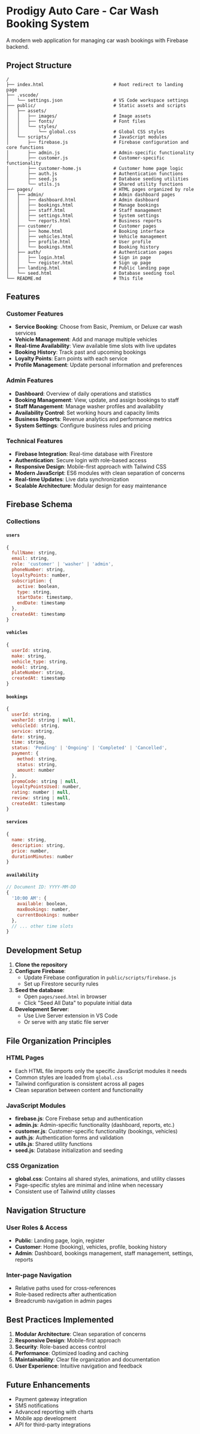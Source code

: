 # Prodigy Auto Care - Car Wash Booking System

A modern web application for managing car wash bookings with Firebase backend.

## Project Structure

```
/
├── index.html                          # Root redirect to landing page
├── .vscode/
│   └── settings.json                   # VS Code workspace settings
├── public/                             # Static assets and scripts
│   ├── assets/
│   │   ├── images/                     # Image assets
│   │   ├── fonts/                      # Font files
│   │   └── styles/
│   │       └── global.css              # Global CSS styles
│   └── scripts/                        # JavaScript modules
│       ├── firebase.js                 # Firebase configuration and core functions
│       ├── admin.js                    # Admin-specific functionality
│       ├── customer.js                 # Customer-specific functionality
│       ├── customer-home.js            # Customer home page logic
│       ├── auth.js                     # Authentication functions
│       ├── seed.js                     # Database seeding utilities
│       └── utils.js                    # Shared utility functions
├── pages/                              # HTML pages organized by role
│   ├── admin/                          # Admin dashboard pages
│   │   ├── dashboard.html              # Admin dashboard
│   │   ├── bookings.html               # Manage bookings
│   │   ├── staff.html                  # Staff management
│   │   ├── settings.html               # System settings
│   │   └── reports.html                # Business reports
│   ├── customer/                       # Customer pages
│   │   ├── home.html                   # Booking interface
│   │   ├── vehicles.html               # Vehicle management
│   │   ├── profile.html                # User profile
│   │   └── bookings.html               # Booking history
│   ├── auth/                           # Authentication pages
│   │   ├── login.html                  # Sign in page
│   │   └── register.html               # Sign up page
│   ├── landing.html                    # Public landing page
│   └── seed.html                       # Database seeding tool
└── README.md                           # This file
```

## Features

### Customer Features
- **Service Booking**: Choose from Basic, Premium, or Deluxe car wash services
- **Vehicle Management**: Add and manage multiple vehicles
- **Real-time Availability**: View available time slots with live updates
- **Booking History**: Track past and upcoming bookings
- **Loyalty Points**: Earn points with each service
- **Profile Management**: Update personal information and preferences

### Admin Features
- **Dashboard**: Overview of daily operations and statistics
- **Booking Management**: View, update, and assign bookings to staff
- **Staff Management**: Manage washer profiles and availability
- **Availability Control**: Set working hours and capacity limits
- **Business Reports**: Revenue analytics and performance metrics
- **System Settings**: Configure business rules and pricing

### Technical Features
- **Firebase Integration**: Real-time database with Firestore
- **Authentication**: Secure login with role-based access
- **Responsive Design**: Mobile-first approach with Tailwind CSS
- **Modern JavaScript**: ES6 modules with clean separation of concerns
- **Real-time Updates**: Live data synchronization
- **Scalable Architecture**: Modular design for easy maintenance

## Firebase Schema

### Collections

#### `users`
```javascript
{
  fullName: string,
  email: string,
  role: 'customer' | 'washer' | 'admin',
  phoneNumber: string,
  loyaltyPoints: number,
  subscription: {
    active: boolean,
    type: string,
    startDate: timestamp,
    endDate: timestamp
  },
  createdAt: timestamp
}
```

#### `vehicles`
```javascript
{
  userId: string,
  make: string,
  vehicle_type: string,
  model: string,
  plateNumber: string,
  createdAt: timestamp
}
```

#### `bookings`
```javascript
{
  userId: string,
  washerId: string | null,
  vehicleId: string,
  service: string,
  date: string,
  time: string,
  status: 'Pending' | 'Ongoing' | 'Completed' | 'Cancelled',
  payment: {
    method: string,
    status: string,
    amount: number
  },
  promoCode: string | null,
  loyaltyPointsUsed: number,
  rating: number | null,
  review: string | null,
  createdAt: timestamp
}
```

#### `services`
```javascript
{
  name: string,
  description: string,
  price: number,
  durationMinutes: number
}
```

#### `availability`
```javascript
// Document ID: YYYY-MM-DD
{
  '10:00 AM': {
    available: boolean,
    maxBookings: number,
    currentBookings: number
  },
  // ... other time slots
}
```

## Development Setup

1. **Clone the repository**
2. **Configure Firebase**:
   - Update Firebase configuration in `public/scripts/firebase.js`
   - Set up Firestore security rules
3. **Seed the database**:
   - Open `pages/seed.html` in browser
   - Click "Seed All Data" to populate initial data
4. **Development Server**:
   - Use Live Server extension in VS Code
   - Or serve with any static file server

## File Organization Principles

### HTML Pages
- Each HTML file imports only the specific JavaScript modules it needs
- Common styles are loaded from `global.css`
- Tailwind configuration is consistent across all pages
- Clean separation between content and functionality

### JavaScript Modules
- **firebase.js**: Core Firebase setup and authentication
- **admin.js**: Admin-specific functionality (dashboard, reports, etc.)
- **customer.js**: Customer-specific functionality (bookings, vehicles)
- **auth.js**: Authentication forms and validation
- **utils.js**: Shared utility functions
- **seed.js**: Database initialization and seeding

### CSS Organization
- **global.css**: Contains all shared styles, animations, and utility classes
- Page-specific styles are minimal and inline when necessary
- Consistent use of Tailwind utility classes

## Navigation Structure

### User Roles & Access
- **Public**: Landing page, login, register
- **Customer**: Home (booking), vehicles, profile, booking history
- **Admin**: Dashboard, bookings management, staff management, settings, reports

### Inter-page Navigation
- Relative paths used for cross-references
- Role-based redirects after authentication
- Breadcrumb navigation in admin pages

## Best Practices Implemented

1. **Modular Architecture**: Clean separation of concerns
2. **Responsive Design**: Mobile-first approach
3. **Security**: Role-based access control
4. **Performance**: Optimized loading and caching
5. **Maintainability**: Clear file organization and documentation
6. **User Experience**: Intuitive navigation and feedback

## Future Enhancements

- Payment gateway integration
- SMS notifications
- Advanced reporting with charts
- Mobile app development
- API for third-party integrations

